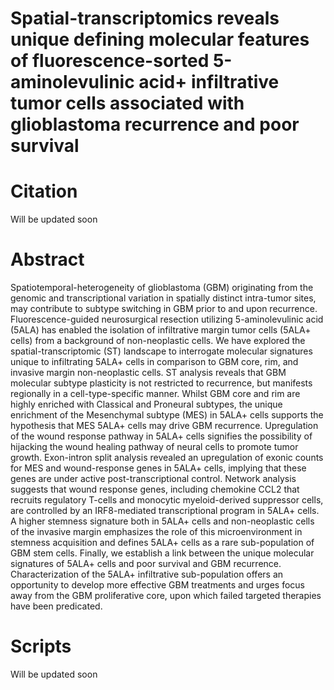 # Spatial-transcriptomics reveals unique defining molecular features of fluorescence-sorted 5-aminolevulinic acid+ infiltrative tumor cells associated with glioblastoma recurrence and poor survival


# Citation

Will be updated soon

# Abstract

Spatiotemporal-heterogeneity  of  glioblastoma  (GBM)  originating  from  the  genomic  and transcriptional  variation  in  spatially  distinct intra-tumor sites, may  contribute  to  subtype switching  in  GBM  prior  to  and  upon  recurrence.  Fluorescence-guided  neurosurgical resection  utilizing  5-aminolevulinic  acid  (5ALA)  has  enabled  the  isolation  of  infiltrative margin  tumor  cells  (5ALA+  cells)  from  a  background  of  non-neoplastic  cells. We  have explored  the  spatial-transcriptomic  (ST)  landscape  to  interrogate  molecular  signatures unique to infiltrating 5ALA+ cells in comparison to GBM core, rim, and invasive margin non-neoplastic  cells.  ST  analysis  reveals  that  GBM  molecular  subtype  plasticity  is not restricted  to  recurrence,  but manifests  regionally  in  a  cell-type-specific  manner.  Whilst GBM  core  and  rim  are  highly  enriched  with  Classical  and  Proneural  subtypes,  the unique  enrichment  of  the  Mesenchymal  subtype  (MES)  in  5ALA+  cells  supports  the hypothesis  that  MES  5ALA+  cells  may  drive  GBM  recurrence.  Upregulation  of  the wound response pathway in 5ALA+ cells signifies the possibility of hijacking the wound healing  pathway  of  neural  cells  to  promote  tumor  growth.  Exon-intron  split  analysis revealed an  upregulation  of  exonic  counts  for  MES  and  wound-response  genes  in 5ALA+  cells,  implying  that  these  genes  are  under  active  post-transcriptional  control. Network analysis suggests that wound response genes, including chemokine CCL2 that recruits   regulatory   T-cells   and   monocytic   myeloid-derived   suppressor   cells,   are controlled  by  an IRF8-mediated  transcriptional  program  in  5ALA+  cells.  A  higher stemness signature both in 5ALA+ cells and non-neoplastic cells of the invasive margin emphasizes  the  role  of  this microenvironment  in  stemness  acquisition  and  defines 5ALA+  cells  as  a  rare  sub-population  of  GBM  stem  cells.  Finally,  we  establish  a  link between  the  unique  molecular signatures  of  5ALA+  cells  and  poor  survival and GBM recurrence.  Characterization of the 5ALA+ infiltrative sub-population offers an opportunity to develop more effective GBM treatments and urges focus away from the GBM proliferative core, upon which failed targeted therapies have been predicated.  

# Scripts

Will be updated soon
